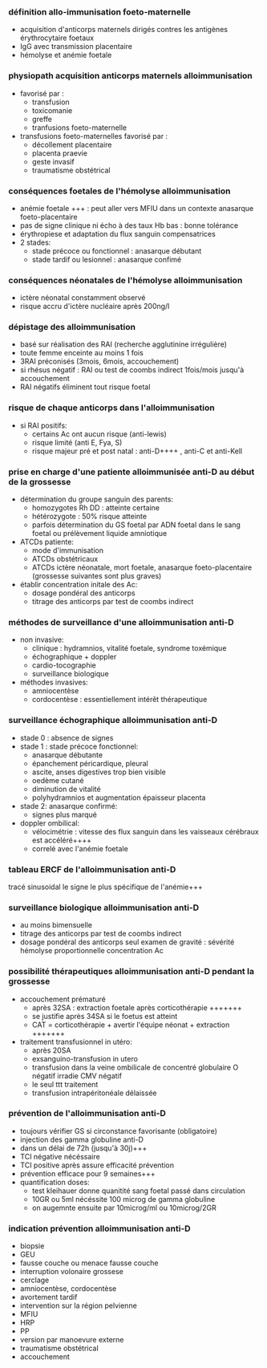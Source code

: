 ### définition allo-immunisation foeto-maternelle
- acquisition d'anticorps maternels dirigés contres les antigènes érythrocytaire foetaux
- IgG avec transmission placentaire
- hémolyse et anémie foetale

### physiopath acquisition anticorps maternels alloimmunisation
- favorisé par :
	- transfusion
	- toxicomanie
	- greffe
	- tranfusions foeto-maternelle
- transfusions foeto-maternelles favorisé par :
	- décollement placentaire
	- placenta praevie
	- geste invasif
	- traumatisme obstétrical

### conséquences foetales de l'hémolyse alloimmunisation
- anémie foetale +++ : peut aller vers MFIU dans un contexte anasarque foeto-placentaire
- pas de signe clinique ni écho à des taux Hb bas : bonne tolérance
- érythropiese et adaptation du flux sanguin compensatrices
- 2 stades:
	- stade précoce ou fonctionnel : anasarque débutant
	- stade tardif ou lesionnel : anasarque confimé

### conséquences néonatales de l'hémolyse alloimmunisation
- ictère néonatal constamment observé
- risque accru d'ictère nucléaire après 200ng/l

### dépistage des alloimmunisation
- basé sur réalisation des RAI (recherche agglutinine irrégulière)
- toute femme enceinte au moins 1 fois
- 3RAI préconisés (3mois, 6mois, accouchement)
- si rhésus négatif : RAI ou test de coombs indirect 1fois/mois jusqu'à accouchement
- RAI négatifs éliminent tout risque foetal

### risque de chaque anticorps dans l'alloimmunisation
- si RAI positifs:
	- certains Ac ont aucun risque (anti-lewis)
	- risque limité (anti E, Fya, S)
	- risque majeur pré et post natal : anti-D++++ , anti-C et anti-Kell

### prise en charge d'une patiente alloimmunisée anti-D au début de la grossesse
- détermination du groupe sanguin des parents:
	- homozygotes Rh DD : atteinte certaine
	- hétérozygote : 50% risque atteinte
	- parfois détermination du GS foetal par ADN foetal dans le sang foetal ou prélèvement liquide amniotique
- ATCDs patiente:
	- mode d'immunisation
	- ATCDs obstétricaux
	- ATCDs ictère néonatale, mort foetale, anasarque foeto-placentaire (grossesse suivantes sont plus graves)
- établir concentration initale des Ac:
	- dosage pondéral des anticorps
	- titrage des anticorps par test de coombs indirect

### méthodes de surveillance d'une alloimmunisation anti-D
- non invasive:
	- clinique : hydramnios, vitalité foetale, syndrome toxémique
	- échographique + doppler
	- cardio-tocographie
	- surveillance biologique
- méthodes invasives:
	- amniocentèse
	- cordocentèse : essentiellement intérêt thérapeutique

### surveillance échographique alloimmunisation anti-D
- stade 0 : absence de signes
- stade 1 : stade précoce fonctionnel:
	- anasarque débutante
	- épanchement péricardique, pleural
	- ascite, anses digestives trop bien visible
	- oedème cutané
	- diminution de vitalité
	- polyhydramnios et augmentation épaisseur placenta
- stade 2: anasarque confirmé:
	- signes plus marqué
- doppler ombilical:
	- vélocimétrie : vitesse des flux sanguin dans les vaisseaux cérébraux est accéléré++++
	- correlé avec l'anémie foetale

### tableau ERCF de l'alloimmunisation anti-D
tracé sinusoidal le signe le plus spécifique de l'anémie+++

### surveillance biologique alloimmunisation anti-D
- au moins bimensuelle
- titrage des anticorps par test de coombs indirect
- dosage pondéral des anticorps seul examen de gravité : sévérité hémolyse proportionnelle concentration Ac

### possibilité thérapeutiques alloimmunisation anti-D pendant la grossesse
- accouchement prématuré
	- après 32SA : extraction foetale après corticothérapie +++++++
	- se justifie après 34SA si le foetus est atteint
	- CAT = corticothérapie + avertir l'équipe néonat + extraction +++++++
- traitement transfusionnel in utéro:
	- après 20SA
	- exsanguino-transfusion in utero
	- transfusion dans la veine ombilicale de concentré globulaire O négatif irradie CMV négatif
	- le seul ttt traitement
	- transfusion intrapéritonéale délaissée

### prévention de l'alloimmunisation anti-D
- toujours vérifier GS si circonstance favorisante (obligatoire)
- injection des gamma globuline anti-D
- dans un délai de 72h (jusqu'à 30j)+++
- TCI négative nécéssaire 
- TCI positive après assure efficacité prévention
- prévention efficace pour 9 semaines+++
- quantification doses:
	- test kleihauer donne quanitité sang foetal passé dans circulation
	- 10GR ou 5ml nécéssite 100 microg de gamma globuline
	- on augemnte ensuite par 10microg/ml ou 10microg/2GR

### indication prévention alloimmunisation anti-D
- biopsie
- GEU
- fausse couche ou menace fausse couche
- interruption volonaire grossese
- cerclage
- amniocentèse, cordocentèse
- avortement tardif
- intervention sur la région pelvienne
- MFIU
- HRP
- PP
- version par manoevure externe
- traumatisme obstétrical
- accouchement